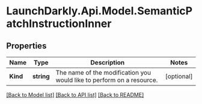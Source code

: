 # LaunchDarkly.Api.Model.SemanticPatchInstructionInner
## Properties

Name | Type | Description | Notes
------------ | ------------- | ------------- | -------------
**Kind** | **string** | The name of the modification you would like to perform on a resource. | [optional] 

[[Back to Model list]](../README.md#documentation-for-models) [[Back to API list]](../README.md#documentation-for-api-endpoints) [[Back to README]](../README.md)


